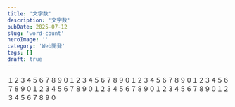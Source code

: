 ```yaml
---
title: '文字数'
description: '文字数'
pubDate: 2025-07-12
slug: 'word-count'
heroImage: ''
category: 'Web開発'
tags: []
draft: true
---
```

１２３４５６７８９０１２３４５６７８９０１２３４５６７８９０１２３４５６７８９０１２３４５６７８９０１２３４５６７８９０１２３４５６７８９０１２３４５６７８９０